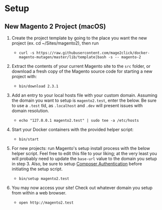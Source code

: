 # Setup

## New Magento 2 Project (macOS)

1. Create the project template by going to the place you want the new project (ex. cd ~/Sites/magento2), then run
	- `curl -s https://raw.githubusercontent.com/mage2click/docker-magento-mutagen/master/lib/template|bash -s -- magento-2`

2. Extract the contents of your current Magento site to the `src` folder, or download a fresh copy of the Magento source code for starting a new project with:
    - `bin/download 2.3.1`

3. Add an entry to your local hosts file with your custom domain. Assuming the domain you want to setup is `magento2.test`, enter the below. Be sure to use a `.test` tld, as `.localhost` and `.dev` will present issues with domain resolution.
    - `echo "127.0.0.1 magento2.test" | sudo tee -a /etc/hosts`

4. Start your Docker containers with the provided helper script:
    - `bin/start`

5. For new projects: run Magento's setup install process with the below helper script. Feel free to edit this file to your liking; at the very least you will probably need to update the `base-url` value to the domain you setup in step 3. Also, be sure to setup [Composer Authentication](https://github.com/mage2click/docker-magento-mutagen#composer-authentication) before initiating the setup script.
    - `bin/setup magento2.test`

6. You may now access your site! Check out whatever domain you setup from within a web browser.
    - `open http://magento2.test`